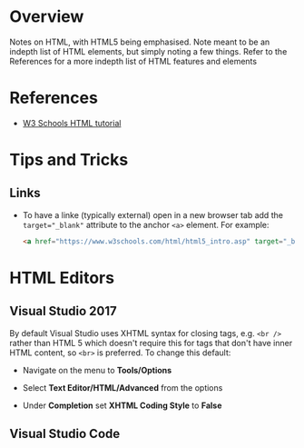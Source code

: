 # Overview

Notes on HTML, with HTML5 being emphasised.  Note meant to be an indepth list of HTML elements, but simply noting a few things.  Refer to the References for a more indepth list of HTML features and elements

# References

* [W3 Schools HTML tutorial](https://www.w3schools.com/html/html5_intro.asp)

# Tips and Tricks

## Links

* To have a linke (typically external) open in a new browser tab add the `target="_blank"` attribute to the anchor `<a>` element.  For example:

  ```html
  <a href="https://www.w3schools.com/html/html5_intro.asp" target="_blank">W3 Schools HTML 5</a><br>
  ```

# HTML Editors

## Visual Studio 2017

By default Visual Studio uses XHTML syntax for closing tags, e.g. `<br />` rather than HTML 5 which doesn't require this for tags that don't have inner HTML content, so `<br>` is preferred.  To change this default:

* Navigate on the menu to **Tools/Options**

* Select **Text Editor/HTML/Advanced** from the options

* Under **Completion** set **XHTML Coding Style** to **False**

## Visual Studio Code

